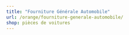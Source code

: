 ```yaml
---
title: "Fourniture Générale Automobile"
url: /orange/fourniture-generale-automobile/
shop: pièces de voitures
---
```

